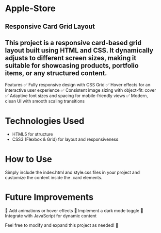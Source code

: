 # Apple-Store

## Responsive Card Grid Layout

## This project is a responsive card-based grid layout built using HTML and CSS. It dynamically adjusts to different screen sizes, making it suitable for showcasing products, portfolio items, or any structured content.

Features
✅ Fully responsive design with CSS Grid
✅ Hover effects for an interactive user experience
✅ Consistent image sizing with object-fit: cover
✅ Adaptive font sizes and spacing for mobile-friendly views
✅ Modern, clean UI with smooth scaling transitions

# Technologies Used
- HTML5 for structure
- CSS3 (Flexbox & Grid) for layout and responsiveness

# How to Use
Simply include the index.html and style.css files in your project and customize the content inside the .card elements.

# Future Improvements
🔹 Add animations or hover effects
🔹 Implement a dark mode toggle
🔹 Integrate with JavaScript for dynamic content

Feel free to modify and expand this project as needed! 🚀
